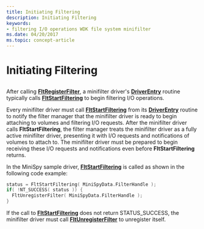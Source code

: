 ```yaml
---
title: Initiating Filtering
description: Initiating Filtering
keywords:
- filtering I/O operations WDK file system minifilter
ms.date: 04/20/2017
ms.topic: concept-article
---
```


# Initiating Filtering


## <span id="ddk_initiating_filtering_if"></span><span id="DDK_INITIATING_FILTERING_IF"></span>


After calling [**FltRegisterFilter**](/windows-hardware/drivers/ddi/fltkernel/nf-fltkernel-fltregisterfilter), a minifilter driver's [**DriverEntry**](/windows-hardware/drivers/ddi/wdm/nc-wdm-driver_initialize) routine typically calls [**FltStartFiltering**](/windows-hardware/drivers/ddi/fltkernel/nf-fltkernel-fltstartfiltering) to begin filtering I/O operations.

Every minifilter driver must call [**FltStartFiltering**](/windows-hardware/drivers/ddi/fltkernel/nf-fltkernel-fltstartfiltering) from its [**DriverEntry**](/windows-hardware/drivers/ddi/wdm/nc-wdm-driver_initialize) routine to notify the filter manager that the minifilter driver is ready to begin attaching to volumes and filtering I/O requests. After the minifilter driver calls **FltStartFiltering**, the filter manager treats the minifilter driver as a fully active minifilter driver, presenting it with I/O requests and notifications of volumes to attach to. The minifilter driver must be prepared to begin receiving these I/O requests and notifications even before **FltStartFiltering** returns.

In the MiniSpy sample driver, [**FltStartFiltering**](/windows-hardware/drivers/ddi/fltkernel/nf-fltkernel-fltstartfiltering) is called as shown in the following code example:

```cpp
status = FltStartFiltering( MiniSpyData.FilterHandle );
if( !NT_SUCCESS( status )) {
  FltUnregisterFilter( MiniSpyData.FilterHandle );
}
```

If the call to [**FltStartFiltering**](/windows-hardware/drivers/ddi/fltkernel/nf-fltkernel-fltstartfiltering) does not return STATUS\_SUCCESS, the minifilter driver must call [**FltUnregisterFilter**](/windows-hardware/drivers/ddi/fltkernel/nf-fltkernel-fltunregisterfilter) to unregister itself.

 

